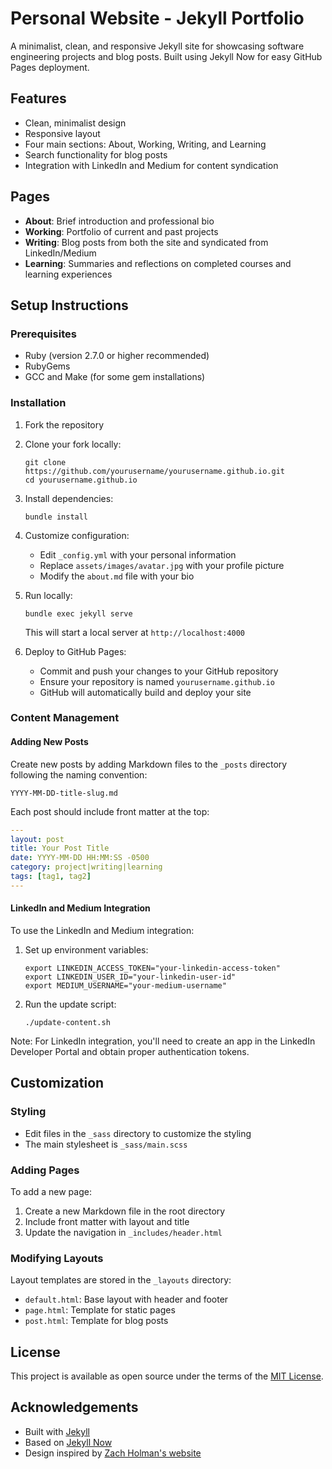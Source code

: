 # Personal Website - Jekyll Portfolio

A minimalist, clean, and responsive Jekyll site for showcasing software engineering projects and blog posts. Built using Jekyll Now for easy GitHub Pages deployment.

## Features

- Clean, minimalist design
- Responsive layout
- Four main sections: About, Working, Writing, and Learning
- Search functionality for blog posts
- Integration with LinkedIn and Medium for content syndication

## Pages

- **About**: Brief introduction and professional bio
- **Working**: Portfolio of current and past projects
- **Writing**: Blog posts from both the site and syndicated from LinkedIn/Medium
- **Learning**: Summaries and reflections on completed courses and learning experiences

## Setup Instructions

### Prerequisites

- Ruby (version 2.7.0 or higher recommended)
- RubyGems
- GCC and Make (for some gem installations)

### Installation

1. Fork the repository

2. Clone your fork locally:
   ```
   git clone https://github.com/yourusername/yourusername.github.io.git
   cd yourusername.github.io
   ```

3. Install dependencies:
   ```
   bundle install
   ```

4. Customize configuration:
   - Edit `_config.yml` with your personal information
   - Replace `assets/images/avatar.jpg` with your profile picture
   - Modify the `about.md` file with your bio

5. Run locally:
   ```
   bundle exec jekyll serve
   ```
   This will start a local server at `http://localhost:4000`

6. Deploy to GitHub Pages:
   - Commit and push your changes to your GitHub repository
   - Ensure your repository is named `yourusername.github.io`
   - GitHub will automatically build and deploy your site

### Content Management

#### Adding New Posts

Create new posts by adding Markdown files to the `_posts` directory following the naming convention:
```
YYYY-MM-DD-title-slug.md
```

Each post should include front matter at the top:
```yaml
---
layout: post
title: Your Post Title
date: YYYY-MM-DD HH:MM:SS -0500
category: project|writing|learning
tags: [tag1, tag2]
---
```

#### LinkedIn and Medium Integration

To use the LinkedIn and Medium integration:

1. Set up environment variables:
   ```
   export LINKEDIN_ACCESS_TOKEN="your-linkedin-access-token"
   export LINKEDIN_USER_ID="your-linkedin-user-id"
   export MEDIUM_USERNAME="your-medium-username"
   ```

2. Run the update script:
   ```
   ./update-content.sh
   ```

Note: For LinkedIn integration, you'll need to create an app in the LinkedIn Developer Portal and obtain proper authentication tokens.

## Customization

### Styling

- Edit files in the `_sass` directory to customize the styling
- The main stylesheet is `_sass/main.scss`

### Adding Pages

To add a new page:

1. Create a new Markdown file in the root directory
2. Include front matter with layout and title
3. Update the navigation in `_includes/header.html`

### Modifying Layouts

Layout templates are stored in the `_layouts` directory:
- `default.html`: Base layout with header and footer
- `page.html`: Template for static pages
- `post.html`: Template for blog posts

## License

This project is available as open source under the terms of the [MIT License](LICENSE).

## Acknowledgements

- Built with [Jekyll](https://jekyllrb.com/)
- Based on [Jekyll Now](https://github.com/barryclark/jekyll-now)
- Design inspired by [Zach Holman's website](https://zachholman.com/)